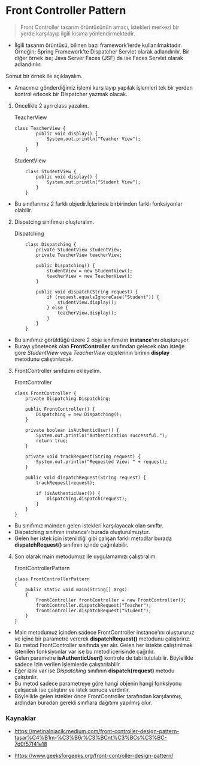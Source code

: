 # Front Controller Pattern

> Front Controller tasarım örüntüsünün amacı, istekleri merkezi bir yerde karşılayıp ilgili kısıma yönlendirmektedir.

* İlgili tasarım örüntüsü, bilinen bazı framework’lerde kullanılmaktadır. Örneğin; Spring Framework’te Dispatcher Servlet olarak adlandırılır. Bir diğer örnek ise; Java Server Faces (JSF) da ise Faces Servlet olarak adlandırılır.

Somut bir örnek ile açıklayalım.

* Amacımız gönderdiğimiz işlemi karşılayıp yapılak işlemleri tek bir yerden kontrol edecek bir Dispatcher yazmak olacak.

1. Öncelikle 2 ayrı class yazalım.
 
	&NewLine;
	TeacherView
    ```
    class TeacherView {
            public void display() {
                System.out.println("Teacher View");
            }
        }
    ```
    
    StudentView
    ```
        class StudentView {
            public void display() {
                System.out.println("Student View");
            }
        }
    ```

* Bu sınıflarımız 2 farklı objedir.İçlerinde birbirinden farklı fonksiyonlar olabilir.

2. Dispatcing sınıfımızı oluşturalım.

    &NewLine;
    Dispatching  

    ```
        class Dispatching {
            private StudentView studentView;
            private TeacherView teacherView;

            public Dispatching() {
                studentView = new StudentView();
                teacherView = new TeacherView();
            }

            public void dispatch(String request) {
                if (request.equalsIgnoreCase("Student")) {
                    studentView.display();
                } else {
                    teacherView.display();
                }
            }
        }
    ```


* Bu sınıfımız görüldüğü üzere 2 obje sınıfımızın **instance**'ını oluşturuyor.
* Burayı yönetecek olan **FrontController** sınıfından gelecek olan isteğe göre _StudentView_ veya _TeacherView_ objelerinin birinin **display** metodunu çalıştırılacak.

3. FrontController sınıfızımı ekleyelim.

    &NewLine;
    FrontController

    ```
    class FrontController {
        private Dispatching Dispatching;

        public FrontController() {
            Dispatching = new Dispatching();
        }

        private boolean isAuthenticUser() {
            System.out.println("Authentication successful.");
            return true;
        }

        private void trackRequest(String request) {
            System.out.println("Requested View: " + request);
        }

        public void dispatchRequest(String request) {
            trackRequest(request);

            if (isAuthenticUser()) {
                Dispatching.dispatch(request);
            }
        }
    }
    ```
   

* Bu sınıfımız mainden gelen istekleri karşılayacak olan sınıftır.
* Dispatching sınıfının instance'ı burada oluşturulmuştur.
* Gelen her istek için istenildiği gibi çalışan farklı metodlar burada **dispatchRequest()** sınıfının içinde çağırılabilir.

4. Son olarak main metodumuz ile uygulamamızı çalıştıralım.

    &NewLine;
    FrontControllerPattern

    ```
    class FrontControllerPattern
    {
        public static void main(String[] args)
        {
            FrontController frontController = new FrontController();
            frontController.dispatchRequest("Teacher");
            frontController.dispatchRequest("Student");
        }
    }

    ```

* Main metodumuz içinden sadece FrontController instance'ını oluştururuz ve içine bir parametre vererek **dispatchRequest()** metodunu çalıştırırız.
* Bu metod FrontController sınıfında yer alır. Gelen her istekte çalıştırılmak istenilen fonksiyonlar var ise bu metod içerisinde çağrılır.
* Gelen parametre **isAuthenticUser()** kontrole de tabi tutulabilir. Böylelikle sadece izin verilen işlemlerde çalıştırılabilir.
* Eğer izini var ise _Dispatching_ sınıfının **dispatch(request)** metodu çalıştırılır.
* Bu metod sadece parametreye göre hangi objenin hangi fonksiyonu çalışacak ise çalıştırır ve istek sonuca vardırılır.
* Böylelikle gelen istekler önce FrontController tarafından karşılanmış, ardından buradan gerekli sınıflara dağıtımı yapılmış olur.


### Kaynaklar
- https://metinalniacik.medium.com/front-controller-design-pattern-tasar%C4%B1m-%C3%B6r%C3%BCnt%C3%BCs%C3%BC-7d0f57f41e18

- https://www.geeksforgeeks.org/front-controller-design-pattern/
